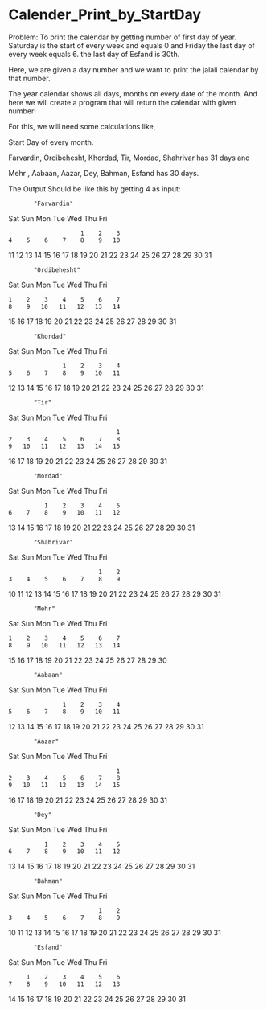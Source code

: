 # Calender_Print_by_StartDay

Problem: To print the calendar by getting number of first day of year. Saturday is the start of every week and equals 0 and Friday the last day of every week equals 6.
the last day of Esfand is 30th.

Here, we are given a day number and we want to print the jalali calendar by that number.

The year calendar shows all days, months on every date of the month. And here we will create a program that will return the calendar with given number!

For this, we will need some calculations like,

Start Day of every month.

Farvardin, Ordibehesht, Khordad, Tir, Mordad, Shahrivar has 31 days and

Mehr , Aabaan, Aazar, Dey, Bahman, Esfand has 30 days.

The Output Should be like this by getting 4 as input:


           "Farvardin"
   Sat  Sun  Mon  Tue  Wed  Thu  Fri

                        1    2    3
    4    5    6    7    8    9   10
   11   12   13   14   15   16   17
   18   19   20   21   22   23   24
   25   26   27   28   29   30   31


           "Ordibehesht"
   Sat  Sun  Mon  Tue  Wed  Thu  Fri

    1    2    3    4    5    6    7
    8    9   10   11   12   13   14
   15   16   17   18   19   20   21
   22   23   24   25   26   27   28
   29   30   31

           "Khordad"
   Sat  Sun  Mon  Tue  Wed  Thu  Fri

                   1    2    3    4
    5    6    7    8    9   10   11
   12   13   14   15   16   17   18
   19   20   21   22   23   24   25
   26   27   28   29   30   31

           "Tir"
   Sat  Sun  Mon  Tue  Wed  Thu  Fri

                                  1
    2    3    4    5    6    7    8
    9   10   11   12   13   14   15
   16   17   18   19   20   21   22
   23   24   25   26   27   28   29
   30   31

           "Mordad"
   Sat  Sun  Mon  Tue  Wed  Thu  Fri

              1    2    3    4    5
    6    7    8    9   10   11   12
   13   14   15   16   17   18   19
   20   21   22   23   24   25   26
   27   28   29   30   31

           "Shahrivar"
   Sat  Sun  Mon  Tue  Wed  Thu  Fri

                             1    2
    3    4    5    6    7    8    9
   10   11   12   13   14   15   16
   17   18   19   20   21   22   23
   24   25   26   27   28   29   30
   31

           "Mehr"
   Sat  Sun  Mon  Tue  Wed  Thu  Fri

    1    2    3    4    5    6    7
    8    9   10   11   12   13   14
   15   16   17   18   19   20   21
   22   23   24   25   26   27   28
   29   30

           "Aabaan"
   Sat  Sun  Mon  Tue  Wed  Thu  Fri

                   1    2    3    4
    5    6    7    8    9   10   11
   12   13   14   15   16   17   18
   19   20   21   22   23   24   25
   26   27   28   29   30   31

           "Aazar"
   Sat  Sun  Mon  Tue  Wed  Thu  Fri

                                  1
    2    3    4    5    6    7    8
    9   10   11   12   13   14   15
   16   17   18   19   20   21   22
   23   24   25   26   27   28   29
   30   31

           "Dey"
   Sat  Sun  Mon  Tue  Wed  Thu  Fri

              1    2    3    4    5
    6    7    8    9   10   11   12
   13   14   15   16   17   18   19
   20   21   22   23   24   25   26
   27   28   29   30   31

           "Bahman"
   Sat  Sun  Mon  Tue  Wed  Thu  Fri

                             1    2
    3    4    5    6    7    8    9
   10   11   12   13   14   15   16
   17   18   19   20   21   22   23
   24   25   26   27   28   29   30
   31

           "Esfand"
   Sat  Sun  Mon  Tue  Wed  Thu  Fri

         1    2    3    4    5    6
    7    8    9   10   11   12   13
   14   15   16   17   18   19   20
   21   22   23   24   25   26   27
   28   29   30   31
